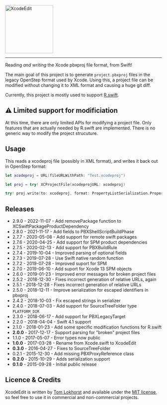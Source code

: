 <img src="https://cloud.githubusercontent.com/assets/75655/24417155/91254d68-13e7-11e7-91eb-470380161633.png" width="154" alt="XcodeEdit">
<hr>

Reading _and writing_ the Xcode pbxproj file format, from Swift!

The main goal of this project is to generate `project.pbxproj` files in the legacy OpenStep format used by Xcode. Using this, a project file can be modified without changing it to XML format and causing a huge git diff.

Currently, this project is mostly used to support [R.swift](https://github.com/mac-cain13/R.swift).

⚠️  Limited support for modificiation
-----

At this time, there are only limited APIs for modifying a project file.
Only features that are actually needed by R.swift are implemented. There is no generic way to modify the project strucuture.


Usage
-----

This reads a xcodeproj file (possibly in XML format), and writes it back out in OpenStep format:

```swift
let xcodeproj = URL(fileURLWithPath: "Test.xcodeproj")

let proj = try! XCProjectFile(xcodeprojURL: xcodeproj)

try! proj.write(to: xcodeproj, format: PropertyListSerialization.PropertyListFormat.openStep)
```


Releases
--------

 - 2.9.0 - 2022-11-07 - Add removePackage function to XCSwiftPackageProductDependency
 - 2.8.0 - 2021-11-17 - Add fields to PBXShellScriptBuildPhase
 - 2.7.7 - 2020-05-08 - Add support for remote swift packages
 - 2.7.6 - 2020-04-25 - Add support for SPM product dependencies
 - 2.7.5 - 2020-02-13 - Add support for PBXBuildRule
 - 2.7.4 - 2019-10-04 - Improved parsing of optional fields
 - 2.7.3 - 2019-07-28 - Use Swift native random function
 - 2.7.2 - 2019-07-28 - Improved suport for SPM
 - 2.7.0 - 2019-06-10 - Add suport for Xcode 13 SPM objects
 - 2.6.0 - 2019-01-23 - Improved error messages for broken project files
 - 2.5.2 - 2018-12-30 - Fixes incorrect generation of relative URLs, again
 - 2.5.1 - 2018-12-28 - Fixes incorrect generation of relative URLs
 - 2.5.0 - 2018-12-11 - Improve serialization for escaped identifiers in pbxproj
 - 2.4.2 - 2018-10-03 - Fix escaped strings in serializer
 - 2.4.0 - 2018-07-03 - Add support for SourceTreeFolder type `PLATFORM_DIR`
 - 2.3.0 - 2018-06-17 - Add support for PBXLegacyTarget
 - 2.2.0 - 2018-04-04 - Swift 4.1 support
 - 2.1.0 - 2018-01-23 - Add some specific modification functions for R.swift
 - **2.0.0** - 2017-12-17 - Support parsing for "broken" project files
 - 1.1.0 - 2017-05-07 - Error types now public
 - **1.0.0** - 2017-03-28 - Rename from Xcode.swift to XcodeEdit
 - **0.3.0** - 2016-04-27 - Fixes to SourceTreeFolder
 - 0.2.1 - 2015-12-30 - Add missing PBXProxyReference class
 - **0.2.0** - 2015-10-29 - Adds serialization support
 - **0.1.0** - 2015-09-28 - Initial public release


Licence & Credits
-----------------

XcodeEdit is written by [Tom Lokhorst](https://twitter.com/tomlokhorst) and available under the [MIT license](https://github.com/tomlokhorst/XcodeEdit/blob/develop/LICENSE), so feel free to use it in commercial and non-commercial projects.


